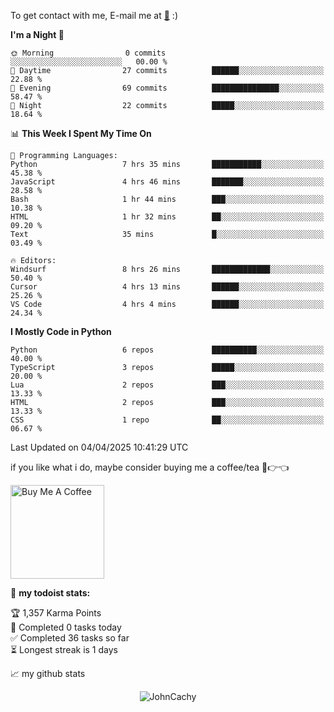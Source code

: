 To get contact with me, E-mail me at [📧](mailto:johncachy@amiverse.uk) :)


<!--START_SECTION:waka-->
**I'm a Night 🦉** 

```text
🌞 Morning                0 commits           ░░░░░░░░░░░░░░░░░░░░░░░░░   00.00 % 
🌆 Daytime                27 commits          ██████░░░░░░░░░░░░░░░░░░░   22.88 % 
🌃 Evening                69 commits          ███████████████░░░░░░░░░░   58.47 % 
🌙 Night                  22 commits          █████░░░░░░░░░░░░░░░░░░░░   18.64 % 
```


📊 **This Week I Spent My Time On** 

```text
💬 Programming Languages: 
Python                   7 hrs 35 mins       ███████████░░░░░░░░░░░░░░   45.38 % 
JavaScript               4 hrs 46 mins       ███████░░░░░░░░░░░░░░░░░░   28.58 % 
Bash                     1 hr 44 mins        ███░░░░░░░░░░░░░░░░░░░░░░   10.38 % 
HTML                     1 hr 32 mins        ██░░░░░░░░░░░░░░░░░░░░░░░   09.20 % 
Text                     35 mins             █░░░░░░░░░░░░░░░░░░░░░░░░   03.49 % 

🔥 Editors: 
Windsurf                 8 hrs 26 mins       █████████████░░░░░░░░░░░░   50.40 % 
Cursor                   4 hrs 13 mins       ██████░░░░░░░░░░░░░░░░░░░   25.26 % 
VS Code                  4 hrs 4 mins        ██████░░░░░░░░░░░░░░░░░░░   24.34 % 
```

**I Mostly Code in Python** 

```text
Python                   6 repos             ██████████░░░░░░░░░░░░░░░   40.00 % 
TypeScript               3 repos             █████░░░░░░░░░░░░░░░░░░░░   20.00 % 
Lua                      2 repos             ███░░░░░░░░░░░░░░░░░░░░░░   13.33 % 
HTML                     2 repos             ███░░░░░░░░░░░░░░░░░░░░░░   13.33 % 
CSS                      1 repo              ██░░░░░░░░░░░░░░░░░░░░░░░   06.67 % 
```




 Last Updated on 04/04/2025 10:41:29 UTC
<!--END_SECTION:waka-->

if you like what i do, maybe consider buying me a coffee/tea 🥺👉👈

<a href="https://buymeacoffee.com/johncachy" target="_blank"><img src="https://cdn.buymeacoffee.com/buttons/v2/default-red.png" alt="Buy Me A Coffee" width="150" ></a>

🚧 **my todoist stats:**

<!-- TODO-IST:START -->
🏆  1,357 Karma Points           
🌸  Completed 0 tasks today           
✅  Completed 36 tasks so far           
⏳  Longest streak is 1 days
<!-- TODO-IST:END -->

📈 my github stats

<p align="center"> <img src="https://github-readme-stats.vercel.app/api?username=chinshunyu&show_icons=true&theme=gotham" alt="JohnCachy" />




